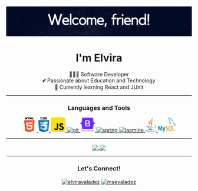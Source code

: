 <p align="center">
  <img src="welcome-banner.png" alt="Welcome, friend!" />
</p>

<h1 align="center">I'm Elvira</h1>

<p align="center">
  👩🏻‍💻 Software Developer<br>
  💕 Passionate about Education and Technology<br>
  🔭 Currently learning React and JUnit
</p>

---

<h3 align="center">Languages and Tools</h3>
<p align="center"> 
  <a href="https://developer.mozilla.org/en-US/docs/Web/HTML" target="_blank"> <img src="img/html-logo.png" alt="html5" width="40" height="40"/> </a> 
  <a href="https://developer.mozilla.org/en-US/docs/Web/CSS" target="_blank"> <img src="img/css-logo.png" alt="css3" width="30" height="40"/> </a> 
  <a href="https://developer.mozilla.org/en-US/docs/Web/JavaScript" target="_blank"> <img src="img/javascript-logo.png" alt="javascript" width="40" height="40"/> </a> 
  <a href="https://git-scm.com/" target="_blank"> <img src="https://www.vectorlogo.zone/logos/git-scm/git-scm-icon.svg" alt="git" width="40" height="40"/> </a> 
  <a href="https://getbootstrap.com" target="_blank"> <img src="https://raw.githubusercontent.com/devicons/devicon/master/icons/bootstrap/bootstrap-plain-wordmark.svg" alt="bootstrap" width="40" height="40"/> </a>
  <a href="https://spring.io/" target="_blank"> <img src="https://www.vectorlogo.zone/logos/springio/springio-icon.svg" alt="spring" width="40" height="40"/> </a> 
  <a href="https://jasmine.github.io/" target="_blank"> <img src="https://www.vectorlogo.zone/logos/jasmine/jasmine-icon.svg" alt="jasmine" width="40" height="40"/> </a> 
  <a href="https://www.java.com" target="_blank"> <img src="img/java-logo.png" alt="java" width="30" height="40"/> </a>
  <a href="https://www.mysql.com/" target="_blank"> <img src="img/mysql-logo.png" alt="mysql" width="50" height="40"/> </a>
</p>

---

<p align="center">
  <a href="https://github.com/anuraghazra/github-readme-stats" title="Go to Source">
    <img width=330px align="center" src="https://github-readme-stats.vercel.app/api/top-langs/?username=elviravaladez&layout=compact&theme=nightowl">
  </a>
  <a href="https://github.com/anuraghazra/github-readme-stats" title="Go to Source">
    <img width=330px align="center" src="https://github-readme-stats.elviravaladez.vercel.app/api?username=elviravaladez&show_icons=true&theme=nightowl">
  </a>
</p>

---

<h3 align="center">Let's Connect! </h3>
<p align="center">
  <a href="https://linkedin.com/in/elviravaladez" title="elviravaladez" target="blank"><img align="center" src="https://cdn.jsdelivr.net/npm/simple-icons@3.0.1/icons/linkedin.svg" alt="elviravaladez" height="30" width="40" /></a>
  <a href="https://twitter.com/msevaladez" title="@msevaladez" target="blank"><img align="center" src="https://cdn.jsdelivr.net/npm/simple-icons@3.0.1/icons/twitter.svg" alt="msevaladez" height="30" width="40" /></a>
</p>

